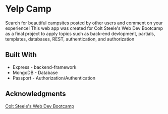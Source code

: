 # Yelp Camp

Search for beautiful campsites posted by other users and comment on your experience! This web app was created for Colt Steele's Web Dev Bootcamp as a final project to apply topics such as back-end devlopment, partials, templates, databases, REST, authentication, and authorization

## Built With

* Express - backend-framework
* MongoDB - Database
* Passport - Authorization/Authentication

## Acknowledgments

[Colt Steele's Web Dev Bootcamp](https://www.udemy.com/the-web-developer-bootcamp/)

